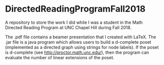 # DirectedReadingProgramFall2018
A repository to store the work I did while I was a student in the Math Directed Reading Program at UNC Chapel Hill during Fall 2018.

The .pdf file contains a beamer presentation that I created with LaTeX. 
The .jar file is a java program which allows users to build a d-complete poset
(implemented as a directed graph using strings for node labels). If the poset 
is d-complete (see http://proctor.math.unc.edu/), then the program can evaluate 
the number of linear extensions of the poset.
